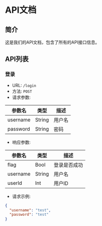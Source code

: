 # API文档

## 简介

这是我们的API文档，包含了所有的API接口信息。

## API列表

### 登录

- URL: `/login`
- 方法: `POST`
- 请求参数:

| 参数名 | 类型 | 描述 |
| --- | --- | --- |
| username | String | 用户名 |
| password | String | 密码 |

- 响应参数:

| 参数名      | 类型    | 描述    |
|----------|----|----|
| flag     | Bool  | 登录是否成功 |
| username | String | 用户名   |
| userId   | Int | 用户ID   |

- 请求示例:

```json
{
  "username": "test",
  "password": "test"
}